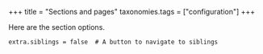 +++
title = "Sections and pages"
taxonomies.tags = ["configuration"]
+++

Here are the section options.
```
extra.siblings = false  # A button to navigate to siblings
```


